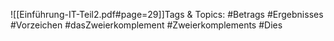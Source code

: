 
![[Einführung-IT-Teil2.pdf#page=29]]Tags & Topics:
   #Betrags
   #Ergebnisses
   #Vorzeichen
   #dasZweierkomplement
   #Zweierkomplements
   #Dies